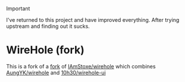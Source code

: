 > [!IMPORTANT]
> I've returned to this project and have improved everything.
> After trying upstream and finding out it sucks.

# WireHole (fork)

This is a fork of a [fork](https://github.com/AungYK/wirehole/tree/unbound-error-on-startup) of [IAmStoxe/wirehole](https://github.com/IAmStoxe/wirehole) which combines [AungYK/wirehole](https://github.com/AungYK/wirehole/tree/unbound-error-on-startup) and [10h30/wirehole-ui](https://github.com/10h30/wirehole-ui)